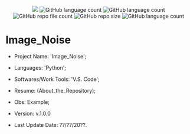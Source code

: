 <p align="center">
  <img src="http://img.shields.io/static/v1?label=STATUS&message=Concluded&color=blue&style=flat"/>
  <img alt="GitHub language count" src="https://img.shields.io/github/languages/count/Rafa-KozAnd/Image_Noise">
  <img alt="GitHub language count" src="https://img.shields.io/github/languages/top/Rafa-KozAnd/Image_Noise">
  <img alt="GitHub repo file count" src="https://img.shields.io/github/directory-file-count/Rafa-KozAnd/Image_Noise">
  <img alt="GitHub repo size" src="https://img.shields.io/github/repo-size/Rafa-KozAnd/Image_Noise">
  <img alt="GitHub language count" src="https://img.shields.io/github/license/Rafa-KozAnd/Image_Noise">
</p>

# Image_Noise

- Project Name: 'Image_Noise';
- Languages: 'Python';
- Softwares/Work Tools: 'V.S. Code';
- Resume: (About_the_Repository);
- Obs: Example;
- Version: v.1.0.0

- Last Update Date: ??/??/20??.
